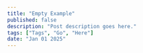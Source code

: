 ```yaml
---
title: "Empty Example"
published: false
description: "Post description goes here."
tags: ["Tags", "Go", "Here"]
date: "Jan 01 2025"
---
```

